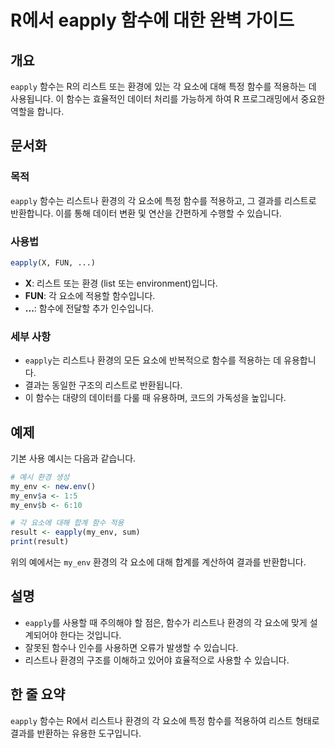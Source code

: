 <!--
Meta Description: # R에서 eapply 함수에 대한 완벽 가이드 ## 개요 `eapply` 함수는 R의 리스트 또는 환경에 있는 각 요소에 대해 특정 함수를 적용하는 데 사용됩니다. 이 함수는 효율적인 데이터 처리를 가능하게 하여 R 프로그래밍에서 중요한 역할을 합니다. ## 문서화 ...
Meta Keywords: eapply, 요소에, 환경의, 함수는, 리스트나
-->

# R에서 eapply 함수에 대한 완벽 가이드

## 개요
`eapply` 함수는 R의 리스트 또는 환경에 있는 각 요소에 대해 특정 함수를 적용하는 데 사용됩니다. 이 함수는 효율적인 데이터 처리를 가능하게 하여 R 프로그래밍에서 중요한 역할을 합니다.

## 문서화
### 목적
`eapply` 함수는 리스트나 환경의 각 요소에 특정 함수를 적용하고, 그 결과를 리스트로 반환합니다. 이를 통해 데이터 변환 및 연산을 간편하게 수행할 수 있습니다.

### 사용법
```R
eapply(X, FUN, ...)
```

- **X**: 리스트 또는 환경 (list 또는 environment)입니다.
- **FUN**: 각 요소에 적용할 함수입니다.
- **...**: 함수에 전달할 추가 인수입니다.

### 세부 사항
- `eapply`는 리스트나 환경의 모든 요소에 반복적으로 함수를 적용하는 데 유용합니다.
- 결과는 동일한 구조의 리스트로 반환됩니다.
- 이 함수는 대량의 데이터를 다룰 때 유용하며, 코드의 가독성을 높입니다.

## 예제
기본 사용 예시는 다음과 같습니다.

```R
# 예시 환경 생성
my_env <- new.env()
my_env$a <- 1:5
my_env$b <- 6:10

# 각 요소에 대해 합계 함수 적용
result <- eapply(my_env, sum)
print(result)
```
위의 예에서는 `my_env` 환경의 각 요소에 대해 합계를 계산하여 결과를 반환합니다.

## 설명
- `eapply`를 사용할 때 주의해야 할 점은, 함수가 리스트나 환경의 각 요소에 맞게 설계되어야 한다는 것입니다. 
- 잘못된 함수나 인수를 사용하면 오류가 발생할 수 있습니다.
- 리스트나 환경의 구조를 이해하고 있어야 효율적으로 사용할 수 있습니다.

## 한 줄 요약
`eapply` 함수는 R에서 리스트나 환경의 각 요소에 특정 함수를 적용하여 리스트 형태로 결과를 반환하는 유용한 도구입니다.